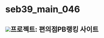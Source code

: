 # seb39_main_046

##  <img src="https://img.shields.io/badge/mark-#E25A1C?style=flat&logo=Walmart&logoColor=white"/>프로젝트: 편의점PB랭킹 사이트 
